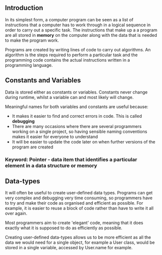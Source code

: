 ## Introduction

In  its simplest form, a computer program can be seen as a list of instructions that a computer has to work through in a logical sequence in order to carry out a specific task. The instructions that make up a a program are all stored in **memory** on the computer along with the data that is needed to make the program work.

Programs are created by writing lines of code to carry out algorithms. An algorithm is the steps required to perform a particular task and the programming code contains the actual instructions written in a programming language.

## Constants and Variables

Data is stored either as constants or variables. Constants never change during runtime, whilst a variable can and most likely will change.

Meaningful names for both variables and constants are useful because:

- It makes it easier to find and correct errors in code. This is called **debugging**
- There are many occasions where there are several programmers working on a single project, so having sensible naming conventions makes it easier for everyone to understand
- It will be easier to update the code later on when further versions of the program are created

### Keyword: Pointer - data item that identifies a particular element in a data structure or memory

## Data-types

It will often be useful to create user-defined data types. Programs can get very complex and debugging very time consuming, so programmers have to try and make their code as organised and efficient as possible. For example, it is easier to reuse a block of code rather than have to write it all over again.

Most programmers aim to create 'elegant' code, meaning that it does exactly what it is supposed to do as efficiently as possible. 

Creating user-defined data-types allows us to be more efficient as all the data we would need for a single object, for example a User class, would be stored in a single variable, accessed by User.name for example.